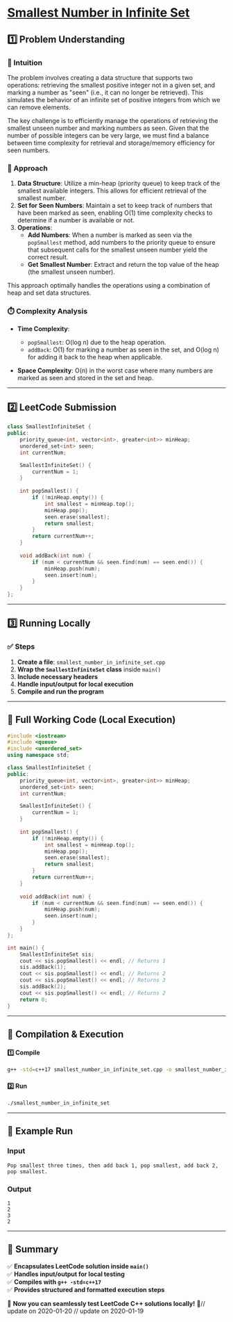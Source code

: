 # **[Smallest Number in Infinite Set](https://leetcode.com/problems/smallest-number-in-infinite-set/description/)**  

## **1️⃣ Problem Understanding**  
### **📌 Intuition**  
The problem involves creating a data structure that supports two operations: retrieving the smallest positive integer not in a given set, and marking a number as "seen" (i.e., it can no longer be retrieved). This simulates the behavior of an infinite set of positive integers from which we can remove elements. 

The key challenge is to efficiently manage the operations of retrieving the smallest unseen number and marking numbers as seen. Given that the number of possible integers can be very large, we must find a balance between time complexity for retrieval and storage/memory efficiency for seen numbers.

### **🚀 Approach**  
1. **Data Structure**: Utilize a min-heap (priority queue) to keep track of the smallest available integers. This allows for efficient retrieval of the smallest number.
2. **Set for Seen Numbers**: Maintain a set to keep track of numbers that have been marked as seen, enabling O(1) time complexity checks to determine if a number is available or not.
3. **Operations**:
   - **Add Numbers**: When a number is marked as seen via the `popSmallest` method, add numbers to the priority queue to ensure that subsequent calls for the smallest unseen number yield the correct result.
   - **Get Smallest Number**: Extract and return the top value of the heap (the smallest unseen number).
   
This approach optimally handles the operations using a combination of heap and set data structures.

### **⏱️ Complexity Analysis**  
- **Time Complexity**:  
  - `popSmallest`: O(log n) due to the heap operation.
  - `addBack`: O(1) for marking a number as seen in the set, and O(log n) for adding it back to the heap when applicable.
  
- **Space Complexity**: O(n) in the worst case where many numbers are marked as seen and stored in the set and heap.

---

## **2️⃣ LeetCode Submission**  
```cpp
class SmallestInfiniteSet {
public:
    priority_queue<int, vector<int>, greater<int>> minHeap;
    unordered_set<int> seen;
    int currentNum;

    SmallestInfiniteSet() {
        currentNum = 1;
    }
    
    int popSmallest() {
        if (!minHeap.empty()) {
            int smallest = minHeap.top();
            minHeap.pop();
            seen.erase(smallest);
            return smallest;
        }
        return currentNum++;
    }
    
    void addBack(int num) {
        if (num < currentNum && seen.find(num) == seen.end()) {
            minHeap.push(num);
            seen.insert(num);
        }
    }
};
```  

---  

## **3️⃣ Running Locally**  
### **✅ Steps**  
1. **Create a file**: `smallest_number_in_infinite_set.cpp`  
2. **Wrap the `SmallestInfiniteSet` class** inside `main()`  
3. **Include necessary headers**  
4. **Handle input/output for local execution**  
5. **Compile and run the program**  

---  

## **📝 Full Working Code (Local Execution)**  
```cpp
#include <iostream>
#include <queue>
#include <unordered_set>
using namespace std;

class SmallestInfiniteSet {
public:
    priority_queue<int, vector<int>, greater<int>> minHeap;
    unordered_set<int> seen;
    int currentNum;

    SmallestInfiniteSet() {
        currentNum = 1;
    }
    
    int popSmallest() {
        if (!minHeap.empty()) {
            int smallest = minHeap.top();
            minHeap.pop();
            seen.erase(smallest);
            return smallest;
        }
        return currentNum++;
    }
    
    void addBack(int num) {
        if (num < currentNum && seen.find(num) == seen.end()) {
            minHeap.push(num);
            seen.insert(num);
        }
    }
};

int main() {
    SmallestInfiniteSet sis;
    cout << sis.popSmallest() << endl; // Returns 1
    sis.addBack(1);
    cout << sis.popSmallest() << endl; // Returns 2
    cout << sis.popSmallest() << endl; // Returns 3
    sis.addBack(2);
    cout << sis.popSmallest() << endl; // Returns 2
    return 0;
}  
```  

---  

## **🔧 Compilation & Execution**  
#### **1️⃣ Compile**  
```bash
g++ -std=c++17 smallest_number_in_infinite_set.cpp -o smallest_number_in_infinite_set
```  

#### **2️⃣ Run**  
```bash
./smallest_number_in_infinite_set
```  

---  

## **🎯 Example Run**  
### **Input**  
```
Pop smallest three times, then add back 1, pop smallest, add back 2, pop smallest.
```  
### **Output**  
```
1
2
3
2
```  

---  

## **📌 Summary**  
✅ **Encapsulates LeetCode solution inside `main()`**  
✅ **Handles input/output for local testing**  
✅ **Compiles with `g++ -std=c++17`**  
✅ **Provides structured and formatted execution steps**  

🚀 **Now you can seamlessly test LeetCode C++ solutions locally!** 🚀// update on 2020-01-20
// update on 2020-01-19
